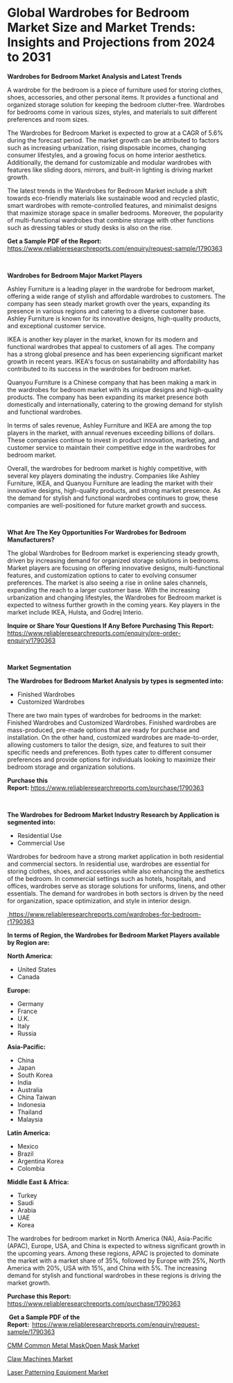 <p><h1>Global Wardrobes for Bedroom Market Size and Market Trends: Insights and Projections from 2024 to 2031</h1></p><p><strong>Wardrobes for Bedroom Market Analysis and Latest Trends</strong></p>
<p><p>A wardrobe for the bedroom is a piece of furniture used for storing clothes, shoes, accessories, and other personal items. It provides a functional and organized storage solution for keeping the bedroom clutter-free. Wardrobes for bedrooms come in various sizes, styles, and materials to suit different preferences and room sizes.</p><p>The Wardrobes for Bedroom Market is expected to grow at a CAGR of 5.6% during the forecast period. The market growth can be attributed to factors such as increasing urbanization, rising disposable incomes, changing consumer lifestyles, and a growing focus on home interior aesthetics. Additionally, the demand for customizable and modular wardrobes with features like sliding doors, mirrors, and built-in lighting is driving market growth.</p><p>The latest trends in the Wardrobes for Bedroom Market include a shift towards eco-friendly materials like sustainable wood and recycled plastic, smart wardrobes with remote-controlled features, and minimalist designs that maximize storage space in smaller bedrooms. Moreover, the popularity of multi-functional wardrobes that combine storage with other functions such as dressing tables or study desks is also on the rise.</p></p>
<p><strong>Get a Sample PDF of the Report:&nbsp;</strong> <a href="https://www.reliableresearchreports.com/enquiry/request-sample/1790363">https://www.reliableresearchreports.com/enquiry/request-sample/1790363</a></p>
<p>&nbsp;</p>
<p><strong>Wardrobes for Bedroom Major Market Players</strong></p>
<p><p>Ashley Furniture is a leading player in the wardrobe for bedroom market, offering a wide range of stylish and affordable wardrobes to customers. The company has seen steady market growth over the years, expanding its presence in various regions and catering to a diverse customer base. Ashley Furniture is known for its innovative designs, high-quality products, and exceptional customer service.</p><p>IKEA is another key player in the market, known for its modern and functional wardrobes that appeal to customers of all ages. The company has a strong global presence and has been experiencing significant market growth in recent years. IKEA's focus on sustainability and affordability has contributed to its success in the wardrobes for bedroom market.</p><p>Quanyou Furniture is a Chinese company that has been making a mark in the wardrobes for bedroom market with its unique designs and high-quality products. The company has been expanding its market presence both domestically and internationally, catering to the growing demand for stylish and functional wardrobes.</p><p>In terms of sales revenue, Ashley Furniture and IKEA are among the top players in the market, with annual revenues exceeding billions of dollars. These companies continue to invest in product innovation, marketing, and customer service to maintain their competitive edge in the wardrobes for bedroom market.</p><p>Overall, the wardrobes for bedroom market is highly competitive, with several key players dominating the industry. Companies like Ashley Furniture, IKEA, and Quanyou Furniture are leading the market with their innovative designs, high-quality products, and strong market presence. As the demand for stylish and functional wardrobes continues to grow, these companies are well-positioned for future market growth and success.</p></p>
<p>&nbsp;</p>
<p><strong>What Are The Key Opportunities For Wardrobes for Bedroom Manufacturers?</strong></p>
<p><p>The global Wardrobes for Bedroom market is experiencing steady growth, driven by increasing demand for organized storage solutions in bedrooms. Market players are focusing on offering innovative designs, multi-functional features, and customization options to cater to evolving consumer preferences. The market is also seeing a rise in online sales channels, expanding the reach to a larger customer base. With the increasing urbanization and changing lifestyles, the Wardrobes for Bedroom market is expected to witness further growth in the coming years. Key players in the market include IKEA, Hulsta, and Godrej Interio.</p></p>
<p><strong>Inquire or Share Your Questions If Any Before Purchasing This Report:</strong> <a href="https://www.reliableresearchreports.com/enquiry/pre-order-enquiry/1790363">https://www.reliableresearchreports.com/enquiry/pre-order-enquiry/1790363</a></p>
<p>&nbsp;</p>
<p><strong>Market Segmentation</strong></p>
<p><strong>The Wardrobes for Bedroom Market Analysis by types is segmented into:</strong></p>
<p><ul><li>Finished Wardrobes</li><li>Customized Wardrobes</li></ul></p>
<p><p>There are two main types of wardrobes for bedrooms in the market: Finished Wardrobes and Customized Wardrobes. Finished wardrobes are mass-produced, pre-made options that are ready for purchase and installation. On the other hand, customized wardrobes are made-to-order, allowing customers to tailor the design, size, and features to suit their specific needs and preferences. Both types cater to different consumer preferences and provide options for individuals looking to maximize their bedroom storage and organization solutions.</p></p>
<p><strong>Purchase this Report:&nbsp;</strong><a href="https://www.reliableresearchreports.com/purchase/1790363">https://www.reliableresearchreports.com/purchase/1790363</a></p>
<p>&nbsp;</p>
<p><strong>The Wardrobes for Bedroom Market Industry Research by Application is segmented into:</strong></p>
<p><ul><li>Residential Use</li><li>Commercial Use</li></ul></p>
<p><p>Wardrobes for bedroom have a strong market application in both residential and commercial sectors. In residential use, wardrobes are essential for storing clothes, shoes, and accessories while also enhancing the aesthetics of the bedroom. In commercial settings such as hotels, hospitals, and offices, wardrobes serve as storage solutions for uniforms, linens, and other essentials. The demand for wardrobes in both sectors is driven by the need for organization, space optimization, and style in interior design.</p></p>
<p><a href="https://www.reliableresearchreports.com/wardrobes-for-bedroom-r1790363">&nbsp;https://www.reliableresearchreports.com/wardrobes-for-bedroom-r1790363</a></p>
<p><strong>In terms of Region, the Wardrobes for Bedroom Market Players available by Region are:</strong></p>
<p>
    <p> <strong> North America: </strong>
        <ul>
            <li>United States</li>
            <li>Canada</li>
        </ul>
        </p> 
    <p> <strong> Europe: </strong>
        <ul>
            <li>Germany</li>
            <li>France</li>
            <li>U.K.</li>
            <li>Italy</li>
            <li>Russia</li>
        </ul>
        </p> 
    <p> <strong> Asia-Pacific: </strong>
        <ul>
            <li>China</li>
            <li>Japan</li>
            <li>South Korea</li>
            <li>India</li>
            <li>Australia</li>
            <li>China Taiwan</li>
            <li>Indonesia</li>
            <li>Thailand</li>
            <li>Malaysia</li>
        </ul>
        </p> 
    <p> <strong> Latin America: </strong>
        <ul>
            <li>Mexico</li>
            <li>Brazil</li>
            <li>Argentina Korea</li>
            <li>Colombia</li>
        </ul>
        </p> 
    <p> <strong> Middle East & Africa: </strong>
        <ul>
            <li>Turkey</li>
            <li>Saudi</li>
            <li>Arabia</li>
            <li>UAE</li>
            <li>Korea</li>
        </ul>
    </p>
    </p>
<p><p>The wardrobes for bedroom market in North America (NA), Asia-Pacific (APAC), Europe, USA, and China is expected to witness significant growth in the upcoming years. Among these regions, APAC is projected to dominate the market with a market share of 35%, followed by Europe with 25%, North America with 20%, USA with 15%, and China with 5%. The increasing demand for stylish and functional wardrobes in these regions is driving the market growth.</p></p>
<p><strong>Purchase this Report: </strong><a href="https://www.reliableresearchreports.com/purchase/1790363">https://www.reliableresearchreports.com/purchase/1790363</a></p>
<p>&nbsp;<strong>Get a Sample PDF of the Report:&nbsp;&nbsp;</strong><a href="https://www.reliableresearchreports.com/enquiry/request-sample/1790363">https://www.reliableresearchreports.com/enquiry/request-sample/1790363</a></p>
<p><strong></strong></p>
<p><p><a href="https://github.com/temeroso029/Market-Research-Report-List-1/blob/main/cmm-common-metal-maskopen-mask-market.md">CMM Common Metal MaskOpen Mask Market</a></p><p><a href="https://www.linkedin.com/pulse/claw-machines-market-global-insights-sales-trends-2024-2031-h0h1c?trackingId=yyO2txmcWpLtxayJlKn3og%3D%3D">Claw Machines Market</a></p><p><a href="https://github.com/connormarshall794/Market-Research-Report-List-1/blob/main/laser-patterning-equipment-market.md">Laser Patterning Equipment Market</a></p></p>